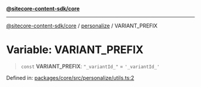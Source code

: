 [**@sitecore-content-sdk/core**](../../README.md)

***

[@sitecore-content-sdk/core](../../README.md) / [personalize](../README.md) / VARIANT\_PREFIX

# Variable: VARIANT\_PREFIX

> `const` **VARIANT\_PREFIX**: `"_variantId_"` = `'_variantId_'`

Defined in: [packages/core/src/personalize/utils.ts:2](https://github.com/Sitecore/content-sdk/blob/583ad5957e2a493b98fa21293939a57df8afd235/packages/core/src/personalize/utils.ts#L2)
